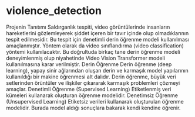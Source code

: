 # violence_detection
Projenin Tanıtımı
Saldırganlık tespiti, video görüntülerinde insanların hareketlerini gözlemleyerek şiddet içeren bir 
tavır içinde olup olmadıklarının tespit edilmesidir. Bu tespit için denetimli derin öğrenme modeli 
kullanılması amaçlanmıştır. Yöntem olarak da video sınıflandırma (video classification) yöntemi 
kullanılacaktır. Bu doğrultuda birkaç tane derin öğrenme modeli deneyimlenmiş olup niyahetinde 
Video Vision Transformer modeli kullanılmasına karar verilmiştir. 
Derin Öğrenme
Derin öğrenme (deep learning), yapay sinir ağlarından oluşan derin ve karmaşık model yapılarının 
kullanıldığı bir makine öğrenmesi alt dalıdır. Derin öğrenme, büyük veri setlerinden örüntüler ve 
ilişkiler çıkararak karmaşık problemleri çözmeyi amaçlar.
Denetimli Öğrenme (Supervised Learning)
Etiketlenmiş veri kümeleri kullanarak oluşturan öğrenme modelidir.
Denetimsiz Öğrenme (Unsupervised Learning)
Etiketsiz verileri kullanarak oluşturulan öğrenme modelidir. Burada model aldığı sonuçlara bakarak 
kendi kendine öğrenir.
